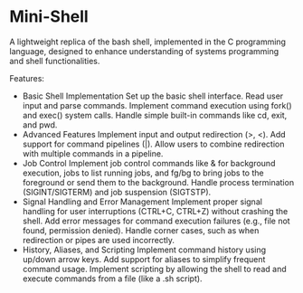 # Mini-Shell
A lightweight replica of the bash shell, implemented in the C programming language, designed to enhance understanding of systems programming and shell functionalities.

Features:
- Basic Shell Implementation
Set up the basic shell interface.
Read user input and parse commands.
Implement command execution using fork() and exec() system calls.
Handle simple built-in commands like cd, exit, and pwd.
- Advanced Features
Implement input and output redirection (>, <).
Add support for command pipelines (|).
Allow users to combine redirection with multiple commands in a pipeline.
- Job Control
Implement job control commands like & for background execution, jobs to list running jobs, and fg/bg to bring jobs to the foreground or send them to the background.
Handle process termination (SIGINT/SIGTERM) and job suspension (SIGTSTP).
- Signal Handling and Error Management
Implement proper signal handling for user interruptions (CTRL+C, CTRL+Z) without crashing the shell.
Add error messages for command execution failures (e.g., file not found, permission denied).
Handle corner cases, such as when redirection or pipes are used incorrectly.
- History, Aliases, and Scripting
Implement command history using up/down arrow keys.
Add support for aliases to simplify frequent command usage.
Implement scripting by allowing the shell to read and execute commands from a file (like a .sh script).
